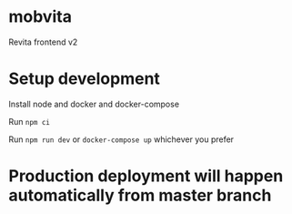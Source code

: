 # mobvita
Revita frontend v2


# Setup development

Install node and docker and docker-compose

Run `npm ci`

Run `npm run dev` or `docker-compose up` whichever you prefer

# Production deployment will happen automatically from master branch
